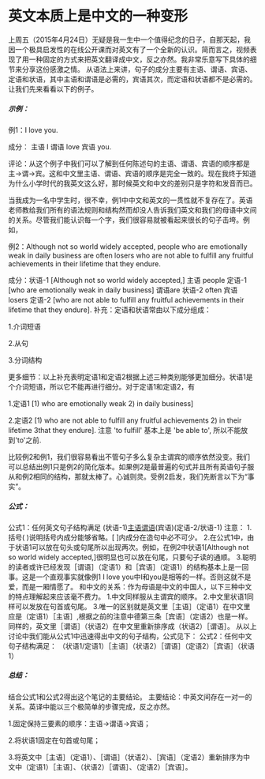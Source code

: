 # 英文本质上是中文的一种变形

上周五（2015年4月24日）无疑是我一生中一个值得纪念的日子，自那天起，我因一个极具启发性的在线公开课而对英文有了一个全新的认识。简而言之，视频表现了用一种固定的方式来把英文翻译成中文，反之亦然。我非常乐意写下具体的细节来分享这份感激之情。
从语法上来讲，句子的成分主要有主语、谓语、宾语、定语和状语，其中主语和谓语是必需的，宾语其次，而定语和状语都不是必需的。让我们先来看看以下的例子。

##### 示例：

例1：I love you.

成分： 主语 I 谓语 love 宾语 you.

评论：从这个例子中我们可以了解到任何陈述句的主语、谓语、宾语的顺序都是主-&gt;谓-&gt;宾。这和中文里主语、谓语、宾语的顺序是完全一致的。现在我终于知道为什么小学时代的我英文这么好，那时候英文和中文的差别只是字符和发音而已。

当我成为一名中学生时，很不幸，例1中中文和英文的一贯性就不复存在了。英语老师教给我们所有的语法规则和结构然而却没人告诉我们英文和我们的母语中文间的关系。尽管我们能认识每一个字，我们很容易就被看起来很长的句子击垮。例如，

例2：Although not so world widely accepted, people who are emotionally weak in daily business are often losers who are not able to fulfill any fruitful achievements in their lifetime that they endure.

成分：状语-1 [Although not so world widely accepted,] 主语 people 定语-1 [who are emotionally weak in daily business] 谓语are 状语-2 often 宾语 losers 定语-2 [who are not able to fulfill any fruitful achievements in their lifetime that they endure].
补充：定语和状语常由以下成分组成：

1.介词短语

2.从句

3.分词结构

更多细节：以上补充表明定语1和定语2根据上述三种类别能够更加细分。状语1是个介词短语，所以它不能再进行细分。对于定语1和定语2，有

1.定语1 [1) who are emotionally weak 2) in daily business]

2.定语2 [1) who are not able to fulfill any fruitful achievements 2) in their lifetime 3that they endure]. 注意 'to fulfill' 基本上是 'be able to', 所以不能放到'to'之前.

比较例2和例1，我们很容易看出不管句子多么复杂主谓宾的顺序依然没变。我们可以总结出例1只是例2的简化版本。如果例2是最普遍的句式并且所有英语句子服从和例2相同的结构，那就太棒了。心诚则灵。受例2启发，我们先断言以下为“事实”。

##### 公式：

公式1：任何英文句子结构满足
(状语-1)[主语](定语-1)[谓语](状语-2)(宾语)(定语-2/状语-1)
注意：
1.括号( )说明括号内成分能够省略。[ ]内成分在造句中必不可少。
2.在公式1中，由于状语1可以放在句头或句尾所以出现两次。例如，在例2中状语1[Although not so world widely accepted,]很明显也可以放在句尾，只要句子读的通顺。
3.聪明的读者或许已经发现［谓语］（定语1）和［宾语］（定语1）的结构基本上是一回事。这是一个直观事实就像例1 I love you中I和you是相等的一样。否则这就不是爱，而是一厢情愿了。
和中文的关系：作为母语是中文的中国人，以下三种中文的特点理解起来应该毫不费力。
1.中文同样服从主谓宾的顺序。
2.中文里状语1同样可以发放在句首或句尾。
3.唯一的区别就是英文里［主语］（定语1）在中文里应是（定语1）［主语］,根据之前的注意中德第三条［宾语］（定语2）也是一样。同样的，英文里［谓语］（状语2）在中文里重新排序成（状语2）［谓语］。
从以上讨论中我们能从公式1中迅速得出中文的句子结构，公式见下：
公式2：任何中文句子结构满足：
（状语1/定语1）［主语］（状语2）［谓语］（定语2）［宾语］（状语1）

##### 总结：

结合公式1和公式2得出这个笔记的主要结论。
主要结论：中英文间存在一对一的关系。英译中能以三个极简单的步骤完成，反之亦然。

1.固定保持三要素的顺序：主语-&gt;谓语-&gt;宾语；

2.将状语1固定在句首或句尾；

3.将英文中［主语］（定语1）、［谓语］（状语2）、［宾语］（定语2）重新排序为中文中（定语1）［主语］、（状语2）［谓语］、（定语2）［宾语］。